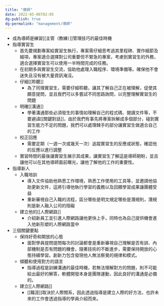 ```yaml
---
title: "導師"
date: 2022-05-06T02:05
dg-publish: true
dg-permalink: "management/導師"
---
```

- 成為導師是練習[[主管（教練）]]管理技巧的最佳時機
- 指導實習生
	- 首先要規劃專案給實習生執行，專案需仔細思考過其里程碑、實作細節及細項，專案適合選擇對公司重要但不緊急的專案，考慮到實習生的外務，適合選擇實習生可以使用一半時間完成的任務。
	- 在初期多與實習生交流，協助他處理入職程序、環境準備等。確保他不會迷失且沒有被大量資訊淹沒。
	- 仔細[[聆聽]]
		- 為了同理實習生，需要仔細聆聽，讓其了解自己正在被理解，促使其願意提問，並且我們可以多嘗試不同思路詢問，以完整理解實習生的問題
	- 明確[[溝通]]
		- 學著溝通那些必須發生的事情如理解自己的程式碼、閱讀文件等，不要避諱[[關鍵對話]]，由於我們有事先將專案拆解成多個部分，碰到實習生能力不足的問題，我們可以處理棘手的部分讓實習生做適合自己的工作
    - 校正回應
	    - 需要定期（一週一次或幾天一次）追蹤實習生的反應或狀態，確認他的反應以進行調整
	- 實習時間的最後讓實習生展示其成果，讓實習生了解這是導師期盼，並且讓他可以在其他導師面前曝光，讓他了解他的工作的重要性。
- 指導新人
	- 入職培訓
		- 導入文件協助他熟悉工作環境，熟悉工作使用的工具等，並邀請他協助更新文件，這將引導他執行學習的義務以及回饋學習成果讓團體受益
		- 重新審視自己入職的流程，區分哪些是明文規定哪些是潛規則，潛規則是新人融入公司的阻礙
	- 建立他的[[人際網路]]
		- 介紹新員工並引進人際網路讓他更快上手，同時也為自己提供機會進入他新形塑的人際網路當中
- 三個關鍵要點
	- 保持好奇和開放的心態
		- 面對學員提問提問每次的討論都會是重新審視自己理解是否有誤、內部機制是否有問題的機會，隨著技術的不斷進步，需要保持開放的心態持續學習。創新力包含發現他人無法察覺的規律和模式。
	- 傾聽和使用對方的語言
		- 指導過程是訓練溝通的最佳時機，若無法理解對方的問題，則不可能給出最好的解答，軟體開發本身是團隊運動，因此良好的溝通是必備的。
	- 建立[[人際網路]]
		- [[職涯]]取決於人際關系，因此透過指導是建立人際的好方法，也許未來的工作會透過指導的學員介紹而來。